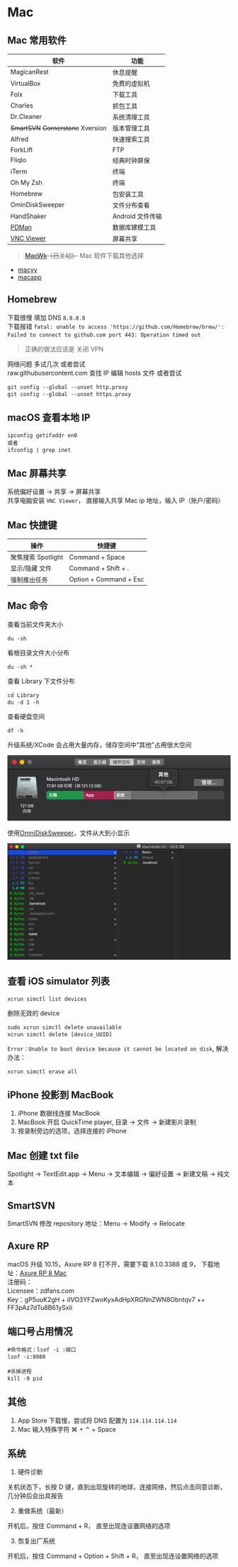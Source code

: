# Mac

## Mac 常用软件

| 软件                                                              | 功能             |
| ----------------------------------------------------------------- | ---------------- |
| MagicanRest                                                       | 休息提醒         |
| VirtualBox                                                        | 免费的虚拟机     |
| Folx                                                              | 下载工具         |
| Charles                                                           | 抓包工具         |
| Dr.Cleaner                                                        | 系统清理工具     |
| ~~SmartSVN~~ ~~Cornerstone~~ Xversion                             | 版本管理工具     |
| Alfred                                                            | 快速搜索工具     |
| ForkLift                                                          | FTP              |
| Fliqlo                                                            | 经典时钟屏保     |
| iTerm                                                             | 终端             |
| Oh My Zsh                                                         | 终端             |
| Homebrew                                                          | 包安装工具       |
| OminDiskSweeper                                                   | 文件分布查看     |
| HandShaker                                                        | Android 文件传输 |
| [PDMan](http://www.pdman.cn/)                                     | 数据库建模工具   |
| [VNC Viewer](https://www.realvnc.com/en/connect/download/viewer/) | 屏幕共享         |

> ~~[MacWk](https://macwk.com/)（已关站）~~ Mac 软件下载其他选择

- [macyy](https://www.macyy.cn/)
- [macapp](https://macapp.org.cn/)

## Homebrew

下载很慢 填加 DNS `8.8.8.8`  
下载报错 `fatal: unable to access 'https://github.com/Homebrew/brew/': Failed to connect to github.com port 443: Operation timed out`

> 正确的做法应该是 关闭 VPN

网络问题 多试几次 或者尝试  
raw.githubusercontent.com 查找 IP 编辑 hosts 文件 或者尝试

```
git config --global --unset http.proxy
git config --global --unset https.proxy
```

## macOS 查看本地 IP

```
ipconfig getifaddr en0
或者
ifconfig | grep inet
```

## Mac 屏幕共享

系统偏好设置 -> 共享 -> 屏幕共享  
共享电脑安装 `VNC Viewer`， 直接输入共享 Mac ip 地址，输入 IP（账户/密码）

## Mac 快捷键

| 操作               | 快捷键                 |
| ------------------ | ---------------------- |
| 聚焦搜索 Spotlight | Command + Space        |
| 显示/隐藏 文件     | Command + Shift + .    |
| 强制推出任务       | Option + Command + Esc |

## Mac 命令

查看当前文件夹大小

```
du -sh
```

看根目录文件大小分布

```
du -sh *
```

查看 Library 下文件分布

```
cd Library
du -d 1 -h
```

查看硬盘空间

```
df -h
```

升级系统/XCode 会占用大量内存，储存空间中“其他”占用很大空间

![](../images/macOS_room_problem.png)

使用[OmniDiskSweeper](https://www.omnigroup.com/more/)，文件从大到小显示

![](../images/OminDiskSweeper.png)

## 查看 iOS simulator 列表

```
xcrun simctl list devices
```

删除无效的 device

```
sudo xcrun simctl delete unavailable
xcrun simctl delete [device_UUID]
```

`Error：Unable to boot device because it cannot be located on disk`, 解决办法：

```
xcrun simctl erase all
```

## iPhone 投影到 MacBook

1. iPhone 数据线连接 MacBook
2. MacBook 开启 QuickTime player, 目录 -> 文件 -> 新建影片录制
3. 按录制旁边的选项，选择连接的 iPhone

## Mac 创建 txt file

Spotlight -> TextEdit.app -> Menu -> 文本编辑 -> 偏好设置 -> 新建文稿 -> 纯文本

## SmartSVN

SmartSVN 修改 repository 地址：Menu -> Modify -> Relocate

## Axure RP

macOS 升级 10.15，Axure RP 8 打不开，需要下载 8.1.0.3388 或 9， 下载地址：[Axure RP 8 Mac](https://www.axure.com/release-history/rp8)  
注册码：  
Licensee：zdfans.com  
Key：gP5uuK2gH + iIVO3YFZwoKyxAdHpXRGNnZWN8Obntqv7 ++ FF3pAz7dTu8B61ySxli

## 端口号占用情况

```
#命令格式：lsof -i :端口
lsof -i:8080

#杀掉进程
kill -9 pid
```

## 其他

1. App Store 下载慢，尝试将 DNS 配置为 `114.114.114.114`
2. Mac 输入特殊字符 ⌘ + ⌃ + Space

## 系统

1. 硬件诊断

关机状态下，长按 D 键，直到出现旋转的地球，连接网络，然后点击同意诊断，几分钟后会出具报告

2. 重做系统（最新）

开机后，按住 Command + R， 直至出现连设置网络的选项

3. 恢复出厂系统

开机后，按住 Command + Option + Shift + R， 直至出现连设置网络的选项
